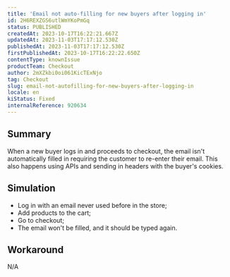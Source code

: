 ```yaml
---
title: 'Email not auto-filling for new buyers after logging in'
id: 2H6REXZGS6utlWmYKoPmGq
status: PUBLISHED
createdAt: 2023-10-17T16:22:21.667Z
updatedAt: 2023-11-03T17:17:12.530Z
publishedAt: 2023-11-03T17:17:12.530Z
firstPublishedAt: 2023-10-17T16:22:22.650Z
contentType: knownIssue
productTeam: Checkout
author: 2mXZkbi0oi061KicTExNjo
tag: Checkout
slug: email-not-autofilling-for-new-buyers-after-logging-in
locale: en
kiStatus: Fixed
internalReference: 920634
---
```


## Summary


When a new buyer logs in and proceeds to checkout, the email isn't automatically filled in requiring the customer to re-enter their email. This also happens using APIs and sending in headers with the buyer's cookies.


##

## Simulation



- Log in with an email never used before in the store;
- Add products to the cart;
- Go to checkout;
- The email won't be filled, and it should be typed again.


##

## Workaround


N/A




